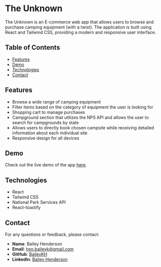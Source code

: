# The Unknown 

The Unknown is an E-commerce web app that allows users to browse and purchase camping equipment (with a twist). The application is built using React and Tailwind CSS, providing a modern and responsive user interface.

## Table of Contents
- [Features](#features)
- [Demo](#demo)
- [Technologies](#technologies)
- [Contact](#contact)

## Features
- Browse a wide range of camping equipment
- Filter items based on the category of equipment the user is looking for
- Shopping cart to manage purchases
- Campground section that utilizes the NPS API and allows the user to search for campgrounds by state
- Allows users to directly book chosen campsite while receiving detailed information about each individual site
- Responsive design for all devices

## Demo
Check out the live demo of the app [here](https://the-unknown.vercel.app).

## Technologies
- React
- Tailwind CSS
- National Park Services API
- React-toastify

## Contact

For any questions or feedback, please contact:

- **Name**: Bailey Henderson
- **Email**: [hen.baileyk@gmail.com](mailto:hen.baileyk@gmail.com)
- **GitHub**: [BaileyKH](https://github.com/BaileyKH)
- **LinkedIn**: [Bailey Henderson](https://www.linkedin.com/in/baileykh/)
